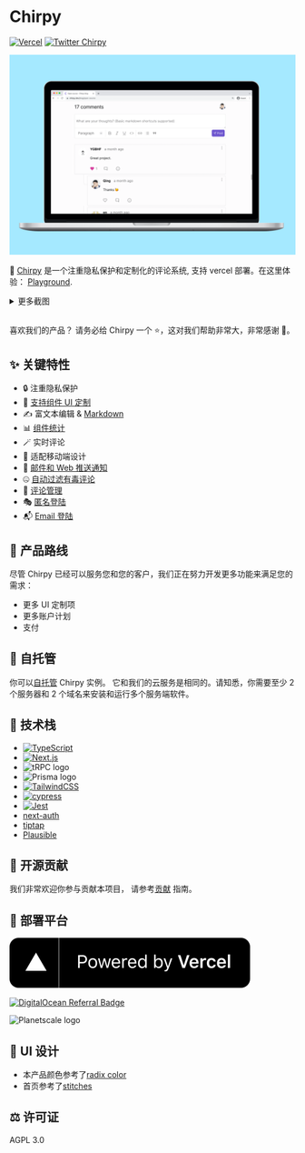 # Chirpy

[![Vercel](https://img.shields.io/github/deployments/devrsi0n/chirpy/production?logo=vercel)](https://github.com/devrsi0n/chirpy/deployments)
[![Twitter Chirpy](https://img.shields.io/twitter/url?url=https%3A%2F%2Ftwitter.com%2FChirpyHQ)](https://twitter.com/ChirpyHQ)

<img src="https://raw.githubusercontent.com/devrsi0n/chirpy/main/apps/main/public/images/marketing/github.png" width="800" alt="Comment widget" >

👋 [Chirpy](https://chirpy.dev) 是一个注重隐私保护和定制化的评论系统, 支持 vercel 部署。在这里体验： [Playground](https://chirpy.dev/play).

<details>
    <summary>更多截图</summary>
    <img src="https://raw.githubusercontent.com/devrsi0n/chirpy/main/apps/main/public/images/blog/open-source/theme.png" width="800" alt="Widget theme" >
    <img src="https://raw.githubusercontent.com/devrsi0n/chirpy/main/apps/main/public/images/blog/open-source/analytics.png" width="800" alt="Widget analytics" >
    <img src="https://raw.githubusercontent.com/devrsi0n/chirpy/main/apps/main/public/images/docs/features/theme/dashboard.png" width="800" alt="Project dashboard" >
    <img src="https://raw.githubusercontent.com/devrsi0n/chirpy/main/apps/main/public/images/docs/get-started/integration-guide.png" width="800" alt="Widget integration guide" >
    <img src="https://raw.githubusercontent.com/devrsi0n/chirpy/main/apps/main/public/images/docs/features/privacy-friendly/anonymous-sign-in.png" width="800" alt="Anonymous sign-in" >
    <img src="https://raw.githubusercontent.com/devrsi0n/chirpy/main/apps/main/public/images/docs/features/notifications/site-notification.png" width="800" alt="Site notification" >
    <img src="https://raw.githubusercontent.com/devrsi0n/chirpy/main/apps/main/public/images/docs/features/anti-toxic-comment/example.png" width="800" alt="Anti toxic comment" >
</details>

<br>

喜欢我们的产品？ 请务必给 Chirpy 一个 ⭐，这对我们帮助非常大，非常感谢 🙏。

## ✨ 关键特性

- 🔒 注重隐私保护
- 🎨 [支持组件 UI 定制](https://chirpy.dev/docs/features/theme)
- ✍️ 富文本编辑 & [Markdown](https://chirpy.dev/docs/features/markdown)
- 📊 [组件统计](https://chirpy.dev/docs/features/analytics)
- 🪄 实时评论
- 📱 适配移动端设计
- 🔔 [邮件和 Web 推送通知](https://chirpy.dev/docs/features/notifications)
- 🤐 [自动过滤有毒评论](https://chirpy.dev/docs/features/anti-toxic-comment)
- 💬 [评论管理](https://chirpy.dev/docs/features/moderation)
- 🎭 [匿名登陆](https://chirpy.dev/docs/features/privacy-friendly#anonymous-sign-in)
- 📬 [Email 登陆](https://chirpy.dev/docs/features/privacy-friendly#email-sign-in)

## 🧭 产品路线

尽管 Chirpy 已经可以服务您和您的客户，我们正在努力开发更多功能来满足您的需求：

- 更多 UI 定制项
- 更多账户计划
- 支付

## 📀 自托管

你可以[自托管](https://chirpy.dev/docs/self-hosted) Chirpy 实例。 它和我们的云服务是相同的。请知悉，你需要至少 2 个服务器和 2 个域名来安装和运行多个服务端软件。

## 🍡 技术栈

- [![TypeScript](https://img.shields.io/badge/typescript-%23007ACC.svg?style=for-the-badge&logo=typescript&logoColor=white)](https://www.typescriptlang.org/)
- [![Next.js](https://img.shields.io/badge/Next-black?style=for-the-badge&logo=next.js&logoColor=white)](https://nextjs.org/)
- <img src="https://trpc.io/img/logo.svg" width="50" alt="tRPC logo" />
- <img src="https://www.prisma.io/images/apple-touch-icon.png" width="50" alt="Prisma logo" />
- [![TailwindCSS](https://img.shields.io/badge/tailwindcss-%2338B2AC.svg?style=for-the-badge&logo=tailwind-css&logoColor=white)](https://tailwindcss.com/)
- [![cypress](https://img.shields.io/badge/-cypress-%23E5E5E5?style=for-the-badge&logo=cypress&logoColor=058a5e)](https://www.cypress.io/)
- [![Jest](https://img.shields.io/badge/-jest-%23C21325?style=for-the-badge&logo=jest&logoColor=white)](https://jestjs.io/)
- [next-auth](https://github.com/nextauthjs/next-auth)
- [tiptap](https://tiptap.dev)
- [Plausible](https://github.com/plausible/analytics)

## 🥇 开源贡献

我们非常欢迎你参与贡献本项目， 请参考[贡献](CONTRIBUTING.md) 指南。

## 🚀 部署平台

[![Powered by Vercel](https://raw.githubusercontent.com/abumalick/powered-by-vercel/master/powered-by-vercel.svg)](https://vercel.com?utm_source=chirpy.dev)

[![DigitalOcean Referral Badge](https://web-platforms.sfo2.digitaloceanspaces.com/WWW/Badge%203.svg)](https://www.digitalocean.com/?refcode=92c5af253f6a&utm_campaign=Referral_Invite&utm_medium=Referral_Program&utm_source=badge)

<img src="https://planetscale.com/favicon.svg" width="80" alt="Planetscale logo" />

## 💅 UI 设计

- 本产品颜色参考了[radix color](https://www.radix-ui.com/colors)
- 首页参考了[stitches](https://stitches.dev/)

## ⚖️ 许可证

AGPL 3.0
